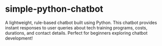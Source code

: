 # simple-python-chatbot
A lightweight, rule-based chatbot built using Python. This chatbot provides instant responses to user queries about tech training programs, costs, durations, and contact details. Perfect for beginners exploring chatbot development!
